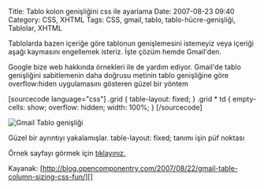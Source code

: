 Title: Tablo kolon genişliğini css ile ayarlama
Date: 2007-08-23 09:40
Category: CSS, XHTML
Tags: CSS, gmail, tablo, tablo-hücre-genişliği, Tablolar, XHTML

Tablolarda bazen içeriğe göre tablonun genişlemesini istemeyiz veya
içeriği aşağı kaymasını engellemek isteriz. İşte çözüm hemde Gmail'den.

Google bize web hakkında örnekleri ile de yardım ediyor. Gmail'de tablo
genişliğini sabitlemenin daha doğrusu metinin tablo genişliğine göre
overflow:hiden uygulamasını gösteren güzel bir yöntem

[sourcecode language="css"] .grid { table-layout: fixed; } .grid * td {
empty-cells: show; overflow: hidden; width: 100%; } [/sourcecode]

![Gmail Tablo genişliği][]

Güzel bir ayrıntıyı yakalamışlar. table-layout: fixed; tanımı işin püf
noktası

Örnek sayfayı görmek için [tıklayınız.][]

Kayanak:
[http://blog.opencomponentry.com/2007/08/22/gmail-table-column-sizing-css-fun/][]

</p>

  [Gmail Tablo genişliği]: http://blog.opencomponentry.com/wp-content/uploads/2007/08/gmail-column-size.png
  [tıklayınız.]: http://blog.opencomponentry.com/grid.html
  [http://blog.opencomponentry.com/2007/08/22/gmail-table-column-sizing-css-fun/]:
    http://blog.opencomponentry.com/2007/08/22/gmail-table-column-sizing-css-fun/
